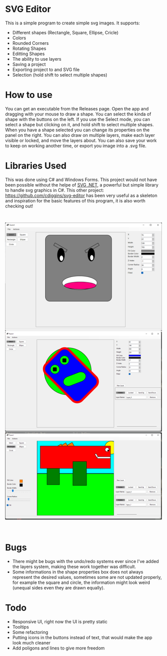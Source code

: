 # SVG Editor
This is a simple program to create simple svg images. It supports:
  - Different shapes (Rectangle, Square, Ellipse, Cricle)
  - Colors
  - Rounded Corners
  - Rotating Shapes
  - Editting Shapes
  - The ability to use layers
  - Saving a project
  - Exporting project to and SVG file
  - Selection (hold shift to select multiple shapes)

# How to use
You can get an executable from the Releases page. Open the app and dragging with your mouse to draw a shape. You can select the kinda of shape with the buttons on the left. If you use the Select mode, you can select a shape but clicking on it, and hold shift to select multiple shapes. When you have a shape selected you can change its properties on the panel on the right. You can also draw on multiple layers, make each layer visible or locked, and move the layers about. You can also save your work to keep on working another time, or export you image into a .svg file.

# Libraries Used
This was done using C# and Windows Forms. This project would not have been possible without the helpe of <a href="https://github.com/svg-net/SVG">SVG .NET</a>,
a powerful but simple library to handle svg graphics in C#. This other project: <a href="https://github.com/cdiggins/svg-editor">https://github.com/cdiggins/svg-editor</a> has been very useful as a skeleton and inspiration for the basic features of this program, it is also worth checking out!

<br>

![Screenshot1](Images/Screenshot1.png)
![Screenshot1](Images/Screenshot2.png)
![Screenshot1](Images/Screenshot3.png)

<br>

# Bugs
  - There might be bugs with the undo/redo systems ever since I've added the layers system, making these work together was difficult.
  - Some informations in the shape properties box does not always represent the desired values, sometimes some are not updated properly, for example the square and circle, the information might look weird (unequal sides even they are drawn equally). 
  
# Todo
  - Responsive UI, right now the UI is pretty static
  - Tooltips
  - Some refactoring
  - Putting icons in the buttons instead of text, that would make the app look much cleaner
  - Add poligons and lines to give more freedom
